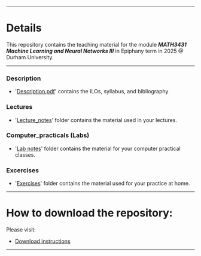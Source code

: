 <!-- -------------------------------------------------------------------------------- -->

<!-- Copyright 2025 Georgios Karagiannis -->

<!-- georgios.karagiannis@durham.ac.uk -->
<!-- Associate Professor -->
<!-- Department of Mathematical Sciences, Durham University, Durham,  UK  -->

<!-- This file is part of Machine_Learning_and_Neural_Networks_III_Epiphany -->
<!-- which is the material of the course -->
<!-- MATH3431 Machine Learning and Neural Networks III -->
<!-- Epiphany term -->
<!-- taught by Georgios P. Katagiannis in the Department of Mathematical Sciences   -->
<!-- in the University of Durham  in Epiphany term in 2025 -->

<!-- Machine_Learning_and_Neural_Networks_III_Epiphany is free software: -->
<!-- you can redistribute it and/or modify it-->
<!-- under the terms of the GNU General Public License as published by -->
<!-- the Free Software Foundation version 3 of the License. -->

<!-- Machine_Learning_and_Neural_Networks_III_Epiphany is distributed ->
<!-- in the hope that it will be useful, -->
<!-- but WITHOUT ANY WARRANTY; without even the implied warranty of -->
<!-- MERCHANTABILITY or FITNESS FOR A PARTICULAR PURPOSE.  See the -->
<!-- GNU General Public License for more details. -->

<!-- You should have received a copy of the GNU General Public License -->
<!-- along with Machine_Learning_and_Neural_Networks_III_Epiphany -->
<!-- If not, see <http://www.gnu.org/licenses/>. -->

<!-- -------------------------------------------------------------------------------- -->


------------------------------------------------------------------------

# Details  

This repository contains the teaching material for the module ***MATH3431 Machine Learning and Neural Networks III*** in Epiphany term in 2025 @ Durham University.

------------------------------------------------------------------------

### Description  

-   '[Description.pdf](https://github.com/georgios-stats/Machine_Learning_and_Neural_Networks_III_Epiphany/blob/master/Description.pdf)' contains the ILOs, syllabus, and bibliography

### Lectures  

-   '[Lecture_notes](https://github.com/georgios-stats/Machine_Learning_and_Neural_Networks_III_Epiphany/tree/main/Lecture_notes#details-about-lecture-material)' folder contains the material used in your lectures.

### Computer_practicals (Labs)  

-   '[Lab notes](https://github.com/georgios-stats/Machine_Learning_and_Neural_Networks_III_Epiphany/tree/main/Computer_practical#aim)' folder contains the material for your computer practical classes.

### Excercises  

-   '[Exercises](https://github.com/georgios-stats/Machine_Learning_and_Neural_Networks_III_Epiphany/tree/main/Exercises#details-about-exercise-material)' folder contains the material used for your practice at home.

<!--
### Additional reading material

-   '[Additional reading material](https://github.com/georgios-stats/Machine_Learning_and_Neural_Networks_III_Epiphany/tree/main/Additional_reading_material#additional-reading-material)' folder contains the additional reading material that students at Level IV and master level are required to independently study.
-->

<!--
### Web-applets

-   '[Shiny_applets](https://github.com/georgios-stats/Machine_Learning_and_Neural_Networks_III_Epiphany/tree/master/Shiny_applets#shiny-applets)' folder contains the source code of the web applets used in the lectures.
-->

<!--
### Interesting videos  

- ***Dennis Lindley is interviewed by Tony O'Hagan about Bayesian Stats @RSS:***  
***Topics:*** Bayesian stats foundations, subjectivism, inference; How it Bayesain stats were developed.

     [<img src="https://img.youtube.com/vi/cgclGi8yEu4/0.jpg" alt="drawing" width="100"/>](https://www.youtube.com/watch?v=cgclGi8yEu4)

-->

------------------------------------------------------------------------

# How to download the repository:  

Please visit:  

+ [Download instructions](https://github.com/georgios-stats/Machine_Learning_and_Neural_Networks_III_Epiphany/blob/main/Download_instructions.md#how-to-download-and-use-it)


------------------------------------------------------------------------
